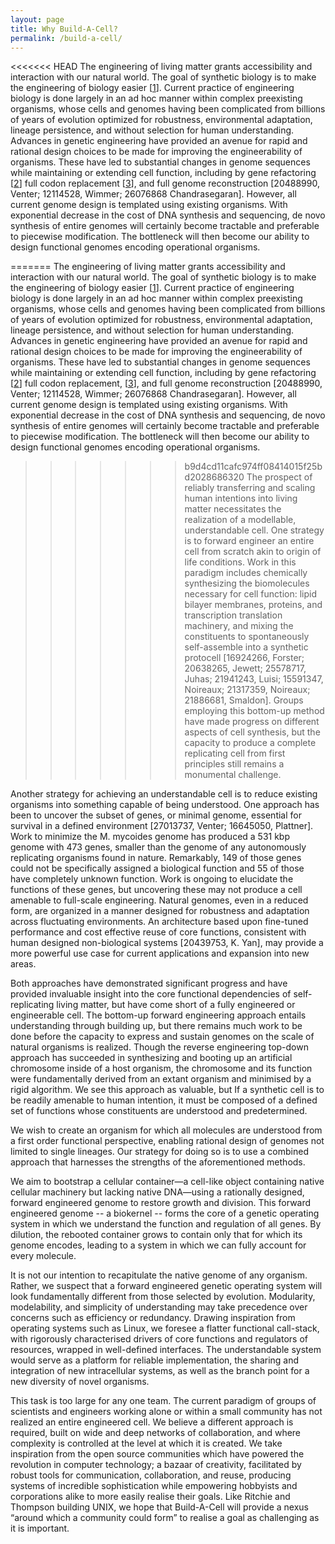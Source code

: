 ```yaml
---
layout: page
title: Why Build-A-Cell?
permalink: /build-a-cell/
---
```


<<<<<<< HEAD
The engineering of living matter grants accessibility and interaction with our natural world. The goal of synthetic biology is to make the engineering of biology easier [[1](https://www.ncbi.nlm.nih.gov/pubmed/16306983)]. Current practice of engineering biology is done largely in an ad hoc manner within complex preexisting organisms, whose cells and genomes having been complicated from billions of years of evolution optimized for robustness, environmental adaptation, lineage persistence, and without selection for human understanding. Advances in genetic engineering have provided an avenue for rapid and rational design choices to be made for improving the engineerability of organisms. These have led to substantial changes in genome sequences while maintaining or extending cell function, including by gene refactoring [[2](https://www.ncbi.nlm.nih.gov/pubmed/16729053)] full codon replacement [[3](https://www.ncbi.nlm.nih.gov/pubmed/19633652)], and full genome reconstruction [20488990, Venter; 12114528, Wimmer; 26076868 Chandrasegaran]. However, all current genome design is templated using existing organisms. With exponential decrease in the cost of DNA synthesis and sequencing, de novo synthesis of entire genomes will certainly become tractable and preferable to piecewise modification. The bottleneck will then become our ability to design functional genomes encoding operational organisms.  

=======
The engineering of living matter grants accessibility and interaction with our natural world. The goal of synthetic biology is to make the engineering of biology easier [[1](https://www.ncbi.nlm.nih.gov/pubmed/16306983)]. Current practice of engineering biology is done largely in an ad hoc manner within complex preexisting organisms, whose cells and genomes having been complicated from billions of years of evolution optimized for robustness, environmental adaptation, lineage persistence, and without selection for human understanding. Advances in genetic engineering have provided an avenue for rapid and rational design choices to be made for improving the engineerability of organisms. These have led to substantial changes in genome sequences while maintaining or extending cell function, including by gene refactoring [[2](https://www.ncbi.nlm.nih.gov/pubmed/16729053)] full codon replacement, [[3](https://www.ncbi.nlm.nih.gov/pubmed/19633652)], and full genome reconstruction [20488990, Venter; 12114528, Wimmer; 26076868 Chandrasegaran]. However, all current genome design is templated using existing organisms. With exponential decrease in the cost of DNA synthesis and sequencing, de novo synthesis of entire genomes will certainly become tractable and preferable to piecewise modification. The bottleneck will then become our ability to design functional genomes encoding operational organisms.  
 
>>>>>>> b9d4cd11cafc974ff08414015f25bd2028686320
The prospect of reliably transferring and scaling human intentions into living matter necessitates the realization of a modellable, understandable cell. One strategy is to forward engineer an entire cell from scratch akin to origin of life conditions. Work in this paradigm includes chemically synthesizing the biomolecules necessary for cell function: lipid bilayer membranes, proteins, and transcription translation machinery, and mixing the constituents to spontaneously self-assemble into a synthetic protocell [16924266, Forster; 20638265, Jewett; 25578717, Juhas; 21941243, Luisi; 15591347, Noireaux; 21317359, Noireaux; 21886681, Smaldon]. Groups employing this bottom-up method have made progress on different aspects of cell synthesis, but the capacity to produce a complete replicating cell from first principles still remains a monumental challenge.


Another strategy for achieving an understandable cell is to reduce existing organisms into something capable of being understood. One approach has been to uncover the subset of genes, or minimal genome, essential for survival in a defined environment [27013737, Venter; 16645050, Plattner]. Work to minimize the M. mycoides genome has produced a 531 kbp genome with 473 genes, smaller than the genome of any autonomously replicating organisms found in nature. Remarkably, 149 of those genes could not be specifically assigned a biological function and 55 of those have completely unknown function. Work is ongoing to elucidate the functions of these genes, but uncovering these may not produce a cell amenable to full-scale engineering. Natural genomes, even in a reduced form, are organized in a manner designed for robustness and adaptation across fluctuating environments. An architecture based upon fine-tuned performance and cost effective reuse of core functions, consistent with human designed non-biological systems [20439753, K. Yan], may provide a more powerful use case for current applications and expansion into new areas.


Both approaches have demonstrated significant progress and have provided invaluable insight into the core functional dependencies of self-replicating living matter, but have come short of a fully engineered or engineerable cell. The bottom-up forward engineering approach entails understanding through building up, but there remains much work to be done before the capacity to express and sustain genomes on the scale of natural organisms is realized. Though the reverse engineering top-down approach has succeeded in synthesizing and booting up an artificial chromosome inside of a host organism, the chromosome and its function were fundamentally derived from an extant organism and minimised by a rigid algorithm. We see this approach as valuable, but  If a synthetic cell is to be readily amenable to human intention, it must be composed of a defined set of functions whose constituents are understood and predetermined.


We wish to create an organism for which all molecules are understood from a first order functional perspective, enabling rational design of genomes not limited to single lineages. Our strategy for doing so is to use a combined approach that harnesses the strengths of the aforementioned methods.


We aim to bootstrap a cellular container—a cell-like object containing native cellular machinery but lacking native DNA—using a rationally designed, forward engineered genome to restore growth and division. This forward engineered genome -- a biokernel -- forms the core of a genetic operating system in which we understand the function and regulation of all genes. By dilution, the rebooted container grows to contain only that for which its genome encodes, leading to a system in which we can fully account for every molecule.


It is not our intention to recapitulate the native genome of any organism. Rather, we suspect that a forward engineered genetic operating system will look fundamentally different from those selected by evolution. Modularity, modelability, and simplicity of understanding may take precedence over concerns such as efficiency or redundancy. Drawing inspiration from operating systems such as Linux, we foresee a flatter functional call-stack, with rigorously characterised drivers of core functions and regulators of resources, wrapped in well-defined interfaces. The understandable system would serve as a platform for reliable implementation, the sharing and integration of new intracellular systems, as well as the branch point for a new diversity of novel organisms.


This task is too large for any one team. The current paradigm of groups of scientists and engineers working alone or within a small community has not realized an entire engineered cell. We believe a different approach is required, built on wide and deep networks of collaboration, and where complexity is controlled at the level at which it is created. We take inspiration from the open source communities which have powered the revolution in computer technology; a bazaar of creativity, facilitated by robust tools for communication, collaboration, and reuse, producing systems of incredible sophistication while empowering hobbyists and corporations alike to more easily realise their goals. Like Ritchie and Thompson building UNIX, we hope that Build-A-Cell will provide a nexus “around which a community could form” to realise a goal as challenging as it is important.
